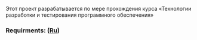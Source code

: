 Этот проект разрабатывается по мере прохождения курса «Технологии разработки и тестирования программного обеспечения»

### Requirments: ([Ru](https://makhunov.github.io/project-trtpo/blob/master/Documents/requrements))
